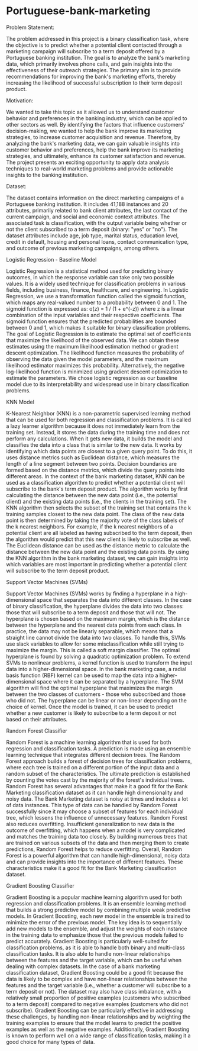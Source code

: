 # Portuguese-bank-marketing

Problem Statement:

The problem addressed in this project is a binary classification task, where the objective is to predict whether a potential client contacted through a marketing campaign will subscribe to a term deposit offered by a Portuguese banking institution. The goal is to analyze the bank's marketing data, which primarily involves phone calls, and gain insights into the effectiveness of their outreach strategies. The primary aim is to provide recommendations for improving the bank's marketing efforts, thereby increasing the likelihood of successful subscription to their term deposit product.

Motivation:

We wanted to take this topic as it allowed us to understand customer behavior and preferences in the banking industry, which can be applied to other sectors as well. By identifying the factors that influence customers' decision-making, we wanted to help the bank improve its marketing strategies, to increase customer acquisition and revenue. 
Therefore, by analyzing the bank's marketing data, we can gain valuable insights into customer behavior and preferences, help the bank improve its marketing strategies, and ultimately, enhance its customer satisfaction and revenue. The project presents an exciting opportunity to apply data analysis techniques to real-world marketing problems and provide actionable insights to the banking institution.

Dataset:

The dataset contains information on the direct marketing campaigns of a Portuguese banking institution. It includes 41,188 instances and 20 attributes, primarily related to bank client attributes, the last contact of the current campaign, and social and economic context attributes. The associated task is classification, with the output variable being whether or not the client subscribed to a term deposit (binary: "yes" or "no"). The dataset attributes include age, job type, marital status, education level, credit in default, housing and personal loans, contact communication type, and outcome of previous marketing campaigns, among others.

Logistic Regression - Baseline Model 

Logistic Regression is a statistical method used for predicting binary outcomes, in which the response variable can take only two possible values. It is a widely used technique for classification problems in various fields, including business, finance, healthcare, and engineering.
In Logistic Regression, we use a transformation function called the sigmoid function, which maps any real-valued number to a probability between 0 and 1. The sigmoid function is expressed as:
σ(z) = 1 / (1 + e^(-z))
where z is a linear combination of the input variables and their respective coefficients. The sigmoid function ensures that the predicted probabilities are bounded between 0 and 1, which makes it suitable for binary classification problems.
The goal of Logistic Regression is to estimate the optimal set of coefficients that maximize the likelihood of the observed data. We can obtain these estimates using the maximum likelihood estimation method or gradient descent optimization. The likelihood function measures the probability of observing the data given the model parameters, and the maximum likelihood estimator maximizes this probability. Alternatively, the negative log-likelihood function is minimized using gradient descent optimization to estimate the parameters.
We chose logistic regression as our baseline model due to its interpretability and widespread use in binary classification problems.

KNN Model

K-Nearest Neighbor (KNN) is a non-parametric supervised learning method that can be used for both regression and classification problems. It is called a lazy learner algorithm because it does not immediately learn from the training set. Instead, it stores the data during the training time and does not perform any calculations. When it gets new data, it builds the model and classifies the data into a class that is similar to the new data. It works by identifying which data points are closest to a given query point. To do this, it uses distance metrics such as Euclidean distance, which measures the length of a line segment between two points. Decision boundaries are formed based on the distance metrics, which divide the query points into different areas.
In the context of the bank marketing dataset, KNN can be used as a classification algorithm to predict whether a potential client will subscribe to the bank's term deposit product. The algorithm works by first calculating the distance between the new data point (i.e., the potential client) and the existing data points (i.e., the clients in the training set).
The KNN algorithm then selects the subset of the training set that contains the k training samples closest to the new data point. The class of the new data point is then determined by taking the majority vote of the class labels of the k nearest neighbors. For example, if the k nearest neighbors of a potential client are all labeled as having subscribed to the term deposit, then the algorithm would predict that this new client is likely to subscribe as well. The Euclidean distance can be used as the distance metric to calculate the distance between the new data point and the existing data points. By using the KNN algorithm in the bank marketing dataset, we can gain insights into which variables are most important in predicting whether a potential client will subscribe to the term deposit product.

Support Vector Machines (SVMs)

Support Vector Machines (SVMs) works by finding a hyperplane in a high-dimensional space that separates the data into different classes. In the case of binary classification, the hyperplane divides the data into two classes: those that will subscribe to a term deposit and those that will not. The hyperplane is chosen based on the maximum margin, which is the distance between the hyperplane and the nearest data points from each class.
In practice, the data may not be linearly separable, which means that a straight line cannot divide the data into two classes. To handle this, SVMs use slack variables to allow for some misclassification while still trying to maximize the margin. This is called a soft margin classifier. The optimal hyperplane is found by solving a quadratic optimization problem.
To extend SVMs to nonlinear problems, a kernel function is used to transform the input data into a higher-dimensional space. In the bank marketing case, a radial basis function (RBF) kernel can be used to map the data into a higher-dimensional space where it can be separated by a hyperplane.
The SVM algorithm will find the optimal hyperplane that maximizes the margin between the two classes of customers - those who subscribed and those who did not. The hyperplane can be linear or non-linear depending on the choice of kernel. Once the model is trained, it can be used to predict whether a new customer is likely to subscribe to a term deposit or not based on their attributes.

Random Forest Classifier

Random Forest is a machine learning algorithm that is used for both regression and classification tasks. A prediction is made using an ensemble learning technique that integrates different decision trees. The Random Forest approach builds a forest of decision trees for classification problems, where each tree is trained on a different portion of the input data and a random subset of the characteristics. The ultimate prediction is established by counting the votes cast by the majority of the forest's individual trees.
Random Forest has several advantages that make it a good fit for the Bank Marketing classification dataset as it can handle high dimensionality and noisy data. The Bank Marketing dataset is noisy at times and includes a lot of data instances. This type of data can be handled by Random Forest successfully since it may choose a subset of features for each individual tree, which lessens the influence of unnecessary features. Random Forest also reduces overfitting. Insufficient generalization to new data is the outcome of overfitting, which happens when a model is very complicated and matches the training data too closely. By building numerous trees that are trained on various subsets of the data and then merging them to create predictions, Random Forest helps to reduce overfitting.
Overall, Random Forest is a powerful algorithm that can handle high-dimensional, noisy data and can provide insights into the importance of different features. These characteristics make it a good fit for the Bank Marketing classification dataset.

Gradient Boosting Classifier

Gradient Boosting is a popular machine learning algorithm used for both regression and classification problems. It is an ensemble learning method that builds a strong predictive model by combining multiple weak predictive models. 
In Gradient Boosting, each new model in the ensemble is trained to minimize the error of the previous model. The key idea is to sequentially add new models to the ensemble, and adjust the weights of each instance in the training data to emphasize those that the previous models failed to predict accurately. 
Gradient Boosting is particularly well-suited for classification problems, as it is able to handle both binary and multi-class classification tasks. It is also able to handle non-linear relationships between the features and the target variable, which can be useful when dealing with complex datasets.
In the case of a bank marketing classification dataset, Gradient Boosting could be a good fit because the data is likely to be complex and have non-linear relationships between the features and the target variable (i.e., whether a customer will subscribe to a term deposit or not). The dataset may also have class imbalance, with a relatively small proportion of positive examples (customers who subscribed to a term deposit) compared to negative examples (customers who did not subscribe). Gradient Boosting can be particularly effective in addressing these challenges, by handling non-linear relationships and by weighting the training examples to ensure that the model learns to predict the positive examples as well as the negative examples. Additionally, Gradient Boosting is known to perform well on a wide range of classification tasks, making it a good choice for many types of data.


